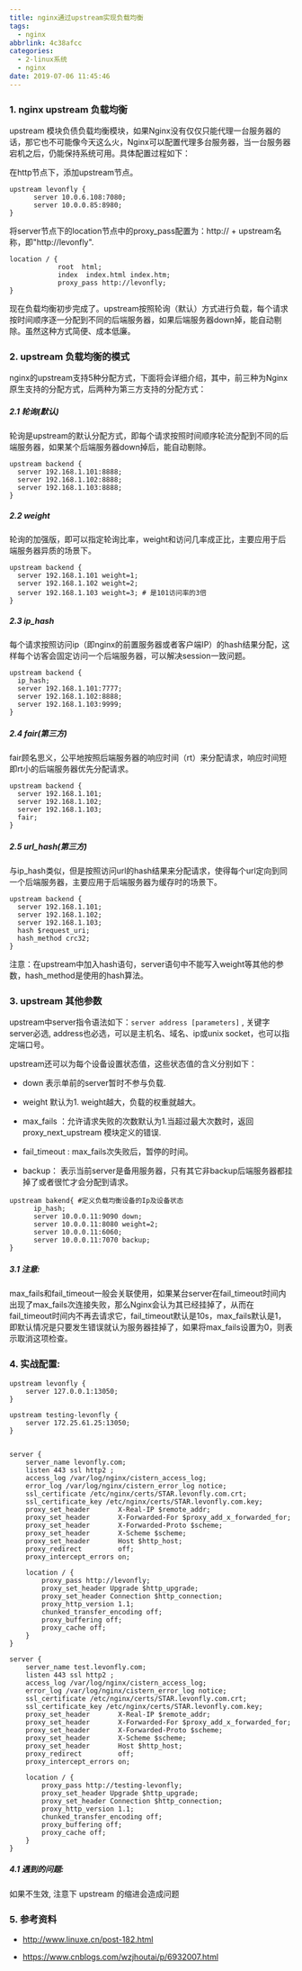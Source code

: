 ```yaml
---
title: nginx通过upstream实现负载均衡
tags:
  - nginx
abbrlink: 4c38afcc
categories:
  - 2-linux系统
  - nginx
date: 2019-07-06 11:45:46
---
```




### 1. nginx upstream 负载均衡

upstream 模块负债负载均衡模块，如果Nginx没有仅仅只能代理一台服务器的话，那它也不可能像今天这么火，Nginx可以配置代理多台服务器，当一台服务器宕机之后，仍能保持系统可用。具体配置过程如下：

 在http节点下，添加upstream节点。

```nginx
upstream levonfly { 
      server 10.0.6.108:7080; 
      server 10.0.0.85:8980; 
}
```

将server节点下的location节点中的proxy_pass配置为：http:// + upstream名称，即"http://levonfly".

```nginx
location / { 
            root  html; 
            index  index.html index.htm; 
            proxy_pass http://levonfly; 
}
```

现在负载均衡初步完成了。upstream按照轮询（默认）方式进行负载，每个请求按时间顺序逐一分配到不同的后端服务器，如果后端服务器down掉，能自动剔除。虽然这种方式简便、成本低廉。
<!-- more -->


### 2. upstream 负载均衡的模式

nginx的upstream支持5种分配方式，下面将会详细介绍，其中，前三种为Nginx原生支持的分配方式，后两种为第三方支持的分配方式：

##### 2.1 轮询(默认)

轮询是upstream的默认分配方式，即每个请求按照时间顺序轮流分配到不同的后端服务器，如果某个后端服务器down掉后，能自动剔除。

```nginx
upstream backend {
  server 192.168.1.101:8888;
  server 192.168.1.102:8888;
  server 192.168.1.103:8888;
}
```

##### 2.2 weight        

轮询的加强版，即可以指定轮询比率，weight和访问几率成正比，主要应用于后端服务器异质的场景下。

```nginx
upstream backend {
  server 192.168.1.101 weight=1;
  server 192.168.1.102 weight=2;
  server 192.168.1.103 weight=3; # 是101访问率的3倍
}
```

##### 2.3 ip_hash        

每个请求按照访问ip（即nginx的前置服务器或者客户端IP）的hash结果分配，这样每个访客会固定访问一个后端服务器，可以解决session一致问题。

```nginx
upstream backend {
  ip_hash;
  server 192.168.1.101:7777;
  server 192.168.1.102:8888;
  server 192.168.1.103:9999;
}
```

##### 2.4 fair(第三方) 

fair顾名思义，公平地按照后端服务器的响应时间（rt）来分配请求，响应时间短即rt小的后端服务器优先分配请求。

```nginx
upstream backend {
  server 192.168.1.101;
  server 192.168.1.102;
  server 192.168.1.103;
  fair;
}
```

##### 2.5 url_hash(第三方)

与ip_hash类似，但是按照访问url的hash结果来分配请求，使得每个url定向到同一个后端服务器，主要应用于后端服务器为缓存时的场景下。

```nginx
upstream backend {
  server 192.168.1.101;
  server 192.168.1.102;
  server 192.168.1.103;
  hash $request_uri;
  hash_method crc32;
}
```

注意：在upstream中加入hash语句，server语句中不能写入weight等其他的参数，hash_method是使用的hash算法。



### 3. upstream 其他参数

upstream中server指令语法如下：`server address [parameters]` ,  关键字server必选, address也必选，可以是主机名、域名、ip或unix socket，也可以指定端口号。

upstream还可以为每个设备设置状态值，这些状态值的含义分别如下：

+ down 表示单前的server暂时不参与负载.

+ weight 默认为1.    weight越大，负载的权重就越大。

+ max_fails ：允许请求失败的次数默认为1.当超过最大次数时，返回proxy_next_upstream 模块定义的错误.

+ fail_timeout : max_fails次失败后，暂停的时间。

+ backup： 表示当前server是备用服务器，只有其它非backup后端服务器都挂掉了或者很忙才会分配到请求。

```nginx
upstream bakend{ #定义负载均衡设备的Ip及设备状态 
      ip_hash; 
      server 10.0.0.11:9090 down; 
      server 10.0.0.11:8080 weight=2; 
      server 10.0.0.11:6060; 
      server 10.0.0.11:7070 backup; 
}
```

##### 3.1 注意:

max_fails和fail_timeout一般会关联使用，如果某台server在fail_timeout时间内出现了max_fails次连接失败，那么Nginx会认为其已经挂掉了，从而在fail_timeout时间内不再去请求它，fail_timeout默认是10s，max_fails默认是1，即默认情况是只要发生错误就认为服务器挂掉了，如果将max_fails设置为0，则表示取消这项检查。



### 4. 实战配置:

````nginx
upstream levonfly {
    server 127.0.0.1:13050;
}

upstream testing-levonfly {
    server 172.25.61.25:13050;
}


server {
    server_name levonfly.com;
    listen 443 ssl http2 ;
    access_log /var/log/nginx/cistern_access_log;
    error_log /var/log/nginx/cistern_error_log notice;
    ssl_certificate /etc/nginx/certs/STAR.levonfly.com.crt;
    ssl_certificate_key /etc/nginx/certs/STAR.levonfly.com.key;
    proxy_set_header       X-Real-IP $remote_addr;
    proxy_set_header       X-Forwarded-For $proxy_add_x_forwarded_for;
    proxy_set_header       X-Forwarded-Proto $scheme;
    proxy_set_header       X-Scheme $scheme;
    proxy_set_header       Host $http_host;
    proxy_redirect         off;
    proxy_intercept_errors on;

    location / {
        proxy_pass http://levonfly;
        proxy_set_header Upgrade $http_upgrade;
        proxy_set_header Connection $http_connection;
        proxy_http_version 1.1;
        chunked_transfer_encoding off;
        proxy_buffering off;
        proxy_cache off;
    }
}

server {
    server_name test.levonfly.com;
    listen 443 ssl http2 ;
    access_log /var/log/nginx/cistern_access_log;
    error_log /var/log/nginx/cistern_error_log notice;
    ssl_certificate /etc/nginx/certs/STAR.levonfly.com.crt;
    ssl_certificate_key /etc/nginx/certs/STAR.levonfly.com.key;
    proxy_set_header       X-Real-IP $remote_addr;
    proxy_set_header       X-Forwarded-For $proxy_add_x_forwarded_for;
    proxy_set_header       X-Forwarded-Proto $scheme;
    proxy_set_header       X-Scheme $scheme;
    proxy_set_header       Host $http_host;
    proxy_redirect         off;
    proxy_intercept_errors on;

    location / {
        proxy_pass http://testing-levonfly;
        proxy_set_header Upgrade $http_upgrade;
        proxy_set_header Connection $http_connection;
        proxy_http_version 1.1;
        chunked_transfer_encoding off;
        proxy_buffering off;
        proxy_cache off;
    }
}
````

##### 4.1 遇到的问题:

 如果不生效, 注意下 upstream 的缩进会造成问题



### 5. 参考资料

+ http://www.linuxe.cn/post-182.html

+ https://www.cnblogs.com/wzjhoutai/p/6932007.html

